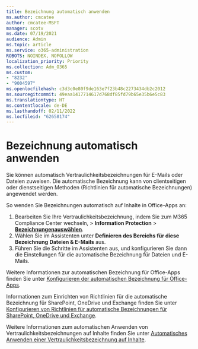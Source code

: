 ```yaml
---
title: Bezeichnung automatisch anwenden
ms.author: cmcatee
author: cmcatee-MSFT
manager: scotv
ms.date: 07/19/2021
audience: Admin
ms.topic: article
ms.service: o365-administration
ROBOTS: NOINDEX, NOFOLLOW
localization_priority: Priority
ms.collection: Adm_O365
ms.custom:
- "8232"
- "9004597"
ms.openlocfilehash: c3d3c0e80f9de163e7f23b48c2273434db2c2012
ms.sourcegitcommit: 49eaa1417714617d768df85fd79b65e35b6e5c83
ms.translationtype: HT
ms.contentlocale: de-DE
ms.lasthandoff: 02/11/2022
ms.locfileid: "62658174"
---
```

# <a name="auto-apply-labeling"></a>Bezeichnung automatisch anwenden

Sie können automatisch Vertraulichkeitsbezeichnungen für E-Mails oder Dateien zuweisen. Die automatische Bezeichnung kann von clientseitigen oder dienstseitigen Methoden (Richtlinien für automatische Bezeichnungen) angewendet werden.

So wenden Sie Bezeichnungen automatisch auf Inhalte in Office-Apps an: 

1. Bearbeiten Sie Ihre Vertraulichkeitsbezeichnung, indem Sie zum M365 Compliance Center wechseln, > **Information Protection** > [**Bezeichnungenauswählen**](https://compliance.microsoft.com/informationprotection?viewid=sensitivitylabels). 
1. Wählen Sie im Assistenten unter **Definieren des Bereichs für diese Bezeichnung** **Dateien & E-Mails** aus. 
1. Führen Sie die Schritte im Assistenten aus, und konfigurieren Sie dann die Einstellungen für die automatische Bezeichnung für Dateien und E-Mails. 

Weitere Informationen zur automatischen Bezeichnung für Office-Apps finden Sie unter [Konfigurieren der automatischen Bezeichnung für Office-Apps](https://docs.microsoft.com/microsoft-365/compliance/apply-sensitivity-label-automatically#how-to-configure-auto-labeling-for-office-apps).

Informationen zum Einrichten von Richtlinien für die automatische Bezeichnung für SharePoint, OneDrive und Exchange finden Sie unter [Konfigurieren von Richtlinien für automatische Bezeichnungen für SharePoint, OneDrive und Exchange](https://go.microsoft.com/fwlink/?linkid=2148841).

Weitere Informationen zum automatischen Anwenden von Vertraulichkeitsbezeichnungen auf Inhalte finden Sie unter [Automatisches Anwenden einer Vertraulichkeitsbezeichnung auf Inhalte](https://docs.microsoft.com/microsoft-365/compliance/apply-sensitivity-label-automatically).